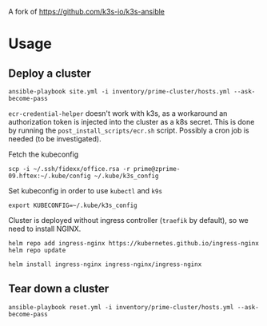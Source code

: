 A fork of https://github.com/k3s-io/k3s-ansible

# Usage

## Deploy a cluster
```
ansible-playbook site.yml -i inventory/prime-cluster/hosts.yml --ask-become-pass
```

`ecr-credential-helper` doesn't work with k3s, as a workaround an authorization token is injected into the cluster as a k8s secret. This is done by running the `post_install_scripts/ecr.sh` script. Possibly a cron job is needed (to be investigated).

Fetch the kubeconfig
```
scp -i ~/.ssh/fidexx/office.rsa -r prime@zprime-09.hftex:~/.kube/config ~/.kube/k3s_config
```

Set kubeconfig in order to use `kubectl` and `k9s`
```
export KUBECONFIG=~/.kube/k3s_config
```

Cluster is deployed without ingress controller (`traefik` by default), so we need to install NGINX.
```
helm repo add ingress-nginx https://kubernetes.github.io/ingress-nginx
helm repo update

helm install ingress-nginx ingress-nginx/ingress-nginx
```

## Tear down a cluster
```
ansible-playbook reset.yml -i inventory/prime-cluster/hosts.yml --ask-become-pass
```
